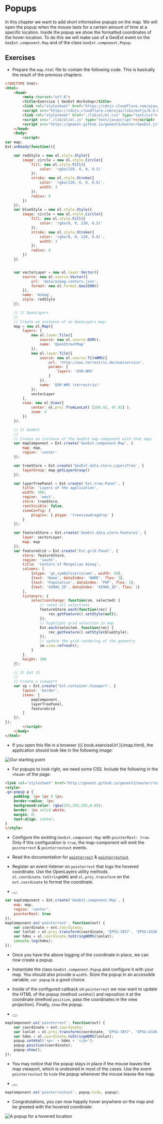 # Popups

In this chapter we want to add short informative popups on the map. We will open the popup when the mouse lasts for a certain amount of time at a specific location. Inside the popup we show the formatted coordinates of the hover-location. To do this we will make use of a GeoExt event on the `GeoExt.component.Map` and of the class `GeoExt.component.Popup`.

## Exercises

* Prepare the `map.html` file to contain the following code. This is basically the result of the previous chapters:

```html
<!DOCTYPE html>
<html>
    <head>
        <meta charset="utf-8">
        <title>Exercise | GeoExt Workshop</title>
        <link rel="stylesheet" href="https://cdnjs.cloudflare.com/ajax/libs/extjs/6.0.0/classic/theme-triton/resources/theme-triton-all.css" type="text/css">
        <script src="https://cdnjs.cloudflare.com/ajax/libs/extjs/6.0.0/ext-all.js" type="text/javascript"></script>
        <link rel="stylesheet" href="./lib/ol/ol.css" type="text/css">
        <script src="./lib/ol/ol.js" type="text/javascript"></script>
        <script src="https://geoext.github.io/geoext3/master/GeoExt.js" type="text/javascript"></script>
    </head>
    <body>
        <script>
var map;
Ext.onReady(function(){

    var redStyle = new ol.style.Style({
        image: circle = new ol.style.Circle({
            fill: new ol.style.Fill({
                color: 'rgba(220, 0, 0, 0.5)'
            }),
            stroke: new ol.style.Stroke({
                color: 'rgba(220, 0, 0, 0.8)',
                width: 3
            }),
            radius: 8
        })
    });
    var blueStyle = new ol.style.Style({
        image: circle = new ol.style.Circle({
            fill: new ol.style.Fill({
                color: 'rgba(0, 0, 220, 0.5)'
            }),
            stroke: new ol.style.Stroke({
                color: 'rgba(0, 0, 220, 0.8)',
                width: 3
            }),
            radius: 8
        })
    })


    var vectorLayer = new ol.layer.Vector({
        source: new ol.source.Vector({
            url: 'data/aimag-centers.json',
            format: new ol.format.GeoJSON()
        }),
        name: 'Aimag',
        style: redStyle
    });

    // 1) OpenLayers
    //
    // Create an instance of an OpenLayers map:
    map = new ol.Map({
        layers: [
            new ol.layer.Tile({
                source: new ol.source.OSM(),
                name: 'OpenStreetMap'
            }),
            new ol.layer.Tile({
                source: new ol.source.TileWMS({
                    url: 'http://ows.terrestris.de/osm/service',
                    params: {
                        layers: 'OSM-WMS'
                    }
                }),
                name: 'OSM WMS (terrestris)'
            }),
            vectorLayer
        ],
        view: new ol.View({
            center: ol.proj.fromLonLat( [106.92, 47.92] ),
            zoom: 4
        })
    });

    // 2) GeoExt
    //
    // Create an instance of the GeoExt map component with that map:
    var mapComponent = Ext.create('GeoExt.component.Map', {
        map: map,
        region: 'center'
    });

    var treeStore = Ext.create('GeoExt.data.store.LayersTree', {
        layerGroup: map.getLayerGroup()
    });

    var layerTreePanel = Ext.create('Ext.tree.Panel', {
        title: 'Layers of the application',
        width: 300,
        region: 'west',
        store: treeStore,
        rootVisible: false,
        viewConfig: {
            plugins: { ptype: 'treeviewdragdrop' }
        }
    });

    var featureStore = Ext.create('GeoExt.data.store.Features', {
        layer: vectorLayer,
        map: map
    });
    var featureGrid = Ext.create('Ext.grid.Panel', {
        store: featureStore,
        region: 'south',
        title: 'Centers of Mongolian Aimag',
        columns: [
            {xtype: 'gx_symbolizercolumn', width: 30},
            {text: 'Name', dataIndex: 'NAME', flex: 3},
            {text: 'Population', dataIndex: 'POP', flex: 1},
            {text: 'AIMAG_ID', dataIndex: 'AIMAG_ID', flex: 1}
        ],
        listeners: {
            selectionchange: function(sm, selected) {
                // reset all selections
                featureStore.each(function(rec) {
                    rec.getFeature().setStyle(null);
                });
                // highlight grid selection in map
                Ext.each(selected, function(rec) {
                    rec.getFeature().setStyle(blueStyle);
                });
                // update the grid rendering of the geometry
                sm.view.refresh();
            }
        },
        height: 300
    });

    // 3) Ext JS
    //
    // Create a viewport
    var vp = Ext.create('Ext.container.Viewport', {
        layout: 'border',
        items: [
            mapComponent,
            layerTreePanel,
            featureGrid
        ]
    });
});
        </script>
    </body>
</html>
```

* If you open this file in a browser ({{ book.exerciseUrl }}/map.html), the application should look like in the following image:

![Our starting point](../feature-grid/after.png)

* For popups to look right, we need some CSS. Include the following in the <code>&lt;head&gt;</code> of the page:

```html
<link rel="stylesheet" href="http://geoext.github.io/geoext3/master/resources/css/gx-popup.css" type="text/css">
<style>
.gx-popup p {
    padding: 5px 5px 0 5px;
    border-radius: 7px;
    background-color: rgba(255,255,255,0.85);
    border: 3px solid white;
    margin: 0;
    text-align: center;
}
</style>
```

* Configure the existing `GeoExt.component.Map` with `pointerRest: true`. Only if this configuration is `true`, the map-component will emit the `pointerrest` & `pointerrestout` events.

* Read the documentation for [`pointerrest`](http://geoext.github.io/geoext3/master/docs/#!/api/GeoExt.component.Map-event-pointerrest) & [`pointerrestout`](http://geoext.github.io/geoext3/master/docs/#!/api/GeoExt.component.Map-event-pointerrestout)

* Register an event-listener on `pointerrest` that logs the hovered coordinate. Use the OpenLayers utility methods `ol.coordinate.toStringHDMS` and `ol.proj.transform` on the `evt.coordinate` to format the coordinate.

* <button class="section" target="hint1" show="Show hint" hide="Hide hint"></button>

<!--sec data-title="Hint" data-id="hint1" data-show=false ces-->
```js
var mapComponent = Ext.create('GeoExt.component.Map', {
    map: map,
    region: 'center',
    pointerRest: true
});
mapComponent.on('pointerrest', function(evt) {
    var coordinate = evt.coordinate;
    var lonlat = ol.proj.transform(coordinate, 'EPSG:3857', 'EPSG:4326')
    var hdms = ol.coordinate.toStringHDMS(lonlat);
    console.log(hdms);
});
```
<!--endsec-->

* Once you have the above logging of the coordinate in place, we can now create a popup.

* Instantiate the class `GeoExt.component.Popup` and configure it with your map. You should also provide a `width`. Store the popup in an accessible variable; `var popup` is a good choice.

* Inside of the configured callback on `pointerrest` we now want to update the HTML of the popup (method `setHtml`) and reposition it at the coordinate (method `position`, pass the coordinates in the view projection). Finally, `show` the popup.

* <button class="section" target="hint2" show="Show hint" hide="Hide hint"></button>

<!--sec data-title="Hint" data-id="hint2" data-show=false ces-->
```js
mapComponent.on('pointerrest', function(evt) {
    var coordinate = evt.coordinate;
    var lonlat = ol.proj.transform(coordinate, 'EPSG:3857', 'EPSG:4326')
    var hdms = ol.coordinate.toStringHDMS(lonlat);
    popup.setHtml('<p>' + hdms + '</p>');
    popup.position(coordinate);
    popup.show();
});
```
<!--endsec-->

* You may notice that the popup stays in place if the mouse leaves the map viewport, which is undesired in most of the cases. Use the event `pointerrestout` to `hide` the popup whenever the mouse leaves the map.

* <button class="section" target="hint3" show="Show hint" hide="Hide hint"></button>

<!--sec data-title="Hint" data-id="hint3" data-show=false ces-->
```js
mapComponent.on('pointerrestout', popup.hide, popup);
```
<!--endsec-->

* Congratulations, you can now happily hover anywhere on the map and be greeted with the hovered coordinate:

![A popup for a hovered location](popup.png)
